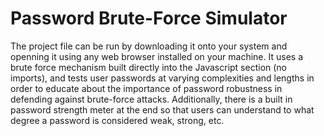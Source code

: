 # Password Brute-Force Simulator
The project file can be run by downloading it onto your system and openning it using any web browser installed on your machine. It uses a brute force mechanism built directly into the Javascript section (no imports), and tests user passwords at varying complexities and lengths in order to educate about the importance of password robustness in defending against brute-force attacks. Additionally, there is a built in password strength meter at the end so that users can understand to what degree a password is considered weak, strong, etc.
